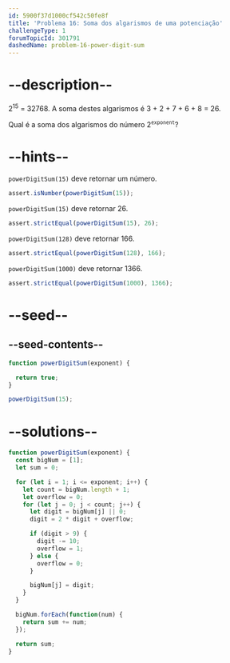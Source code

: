 ```yaml
---
id: 5900f37d1000cf542c50fe8f
title: 'Problema 16: Soma dos algarismos de uma potenciação'
challengeType: 1
forumTopicId: 301791
dashedName: problem-16-power-digit-sum
---
```


# --description--

2<sup>15</sup> = 32768. A soma destes algarismos é 3 + 2 + 7 + 6 + 8 = 26.

Qual é a soma dos algarismos do número 2<sup><code>exponent</code></sup>?

# --hints--

`powerDigitSum(15)` deve retornar um número.

```js
assert.isNumber(powerDigitSum(15));
```

`powerDigitSum(15)` deve retornar 26.

```js
assert.strictEqual(powerDigitSum(15), 26);
```

`powerDigitSum(128)` deve retornar 166.

```js
assert.strictEqual(powerDigitSum(128), 166);
```

`powerDigitSum(1000)` deve retornar 1366.

```js
assert.strictEqual(powerDigitSum(1000), 1366);
```

# --seed--

## --seed-contents--

```js
function powerDigitSum(exponent) {

  return true;
}

powerDigitSum(15);
```

# --solutions--

```js
function powerDigitSum(exponent) {
  const bigNum = [1];
  let sum = 0;

  for (let i = 1; i <= exponent; i++) {
    let count = bigNum.length + 1;
    let overflow = 0;
    for (let j = 0; j < count; j++) {
      let digit = bigNum[j] || 0;
      digit = 2 * digit + overflow;

      if (digit > 9) {
        digit -= 10;
        overflow = 1;
      } else {
        overflow = 0;
      }

      bigNum[j] = digit;
    }
  }

  bigNum.forEach(function(num) {
    return sum += num;
  });

  return sum;
}
```
